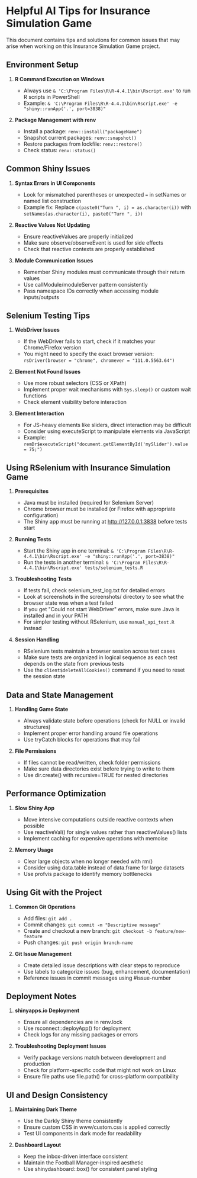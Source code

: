 # Helpful AI Tips for Insurance Simulation Game

This document contains tips and solutions for common issues that may arise when working on this Insurance Simulation Game project.

## Environment Setup

1. **R Command Execution on Windows**
   - Always use `& 'C:\Program Files\R\R-4.4.1\bin\Rscript.exe'` to run R scripts in PowerShell
   - Example: `& 'C:\Program Files\R\R-4.4.1\bin\Rscript.exe' -e "shiny::runApp('.', port=3838)"`

2. **Package Management with renv**
   - Install a package: `renv::install("packageName")`
   - Snapshot current packages: `renv::snapshot()`
   - Restore packages from lockfile: `renv::restore()`
   - Check status: `renv::status()`

## Common Shiny Issues

1. **Syntax Errors in UI Components**
   - Look for mismatched parentheses or unexpected `=` in setNames or named list construction
   - Example fix: Replace `c(paste0("Turn ", i) = as.character(i))` with `setNames(as.character(i), paste0("Turn ", i))`

2. **Reactive Values Not Updating**
   - Ensure reactiveValues are properly initialized
   - Make sure observe/observeEvent is used for side effects
   - Check that reactive contexts are properly established

3. **Module Communication Issues**
   - Remember Shiny modules must communicate through their return values
   - Use callModule/moduleServer pattern consistently
   - Pass namespace IDs correctly when accessing module inputs/outputs

## Selenium Testing Tips

1. **WebDriver Issues**
   - If the WebDriver fails to start, check if it matches your Chrome/Firefox version
   - You might need to specify the exact browser version: `rsDriver(browser = "chrome", chromever = "111.0.5563.64")`

2. **Element Not Found Issues**
   - Use more robust selectors (CSS or XPath)
   - Implement proper wait mechanisms with `Sys.sleep()` or custom wait functions
   - Check element visibility before interaction

3. **Element Interaction**
   - For JS-heavy elements like sliders, direct interaction may be difficult
   - Consider using executeScript to manipulate elements via JavaScript
   - Example: `remDr$executeScript("document.getElementById('mySlider').value = 75;")`

## Using RSelenium with Insurance Simulation Game

1. **Prerequisites**
   - Java must be installed (required for Selenium Server)
   - Chrome browser must be installed (or Firefox with appropriate configuration)
   - The Shiny app must be running at http://127.0.0.1:3838 before tests start

2. **Running Tests**
   - Start the Shiny app in one terminal: `& 'C:\Program Files\R\R-4.4.1\bin\Rscript.exe' -e "shiny::runApp('.', port=3838)"`
   - Run the tests in another terminal: `& 'C:\Program Files\R\R-4.4.1\bin\Rscript.exe' tests/selenium_tests.R`

3. **Troubleshooting Tests**
   - If tests fail, check selenium_test_log.txt for detailed errors
   - Look at screenshots in the screenshots/ directory to see what the browser state was when a test failed
   - If you get "Could not start WebDriver" errors, make sure Java is installed and in your PATH
   - For simpler testing without RSelenium, use `manual_api_test.R` instead

4. **Session Handling**
   - RSelenium tests maintain a browser session across test cases
   - Make sure tests are organized in logical sequence as each test depends on the state from previous tests
   - Use the `client$deleteAllCookies()` command if you need to reset the session state

## Data and State Management

1. **Handling Game State**
   - Always validate state before operations (check for NULL or invalid structures)
   - Implement proper error handling around file operations
   - Use tryCatch blocks for operations that may fail

2. **File Permissions**
   - If files cannot be read/written, check folder permissions
   - Make sure data directories exist before trying to write to them
   - Use dir.create() with recursive=TRUE for nested directories

## Performance Optimization

1. **Slow Shiny App**
   - Move intensive computations outside reactive contexts when possible
   - Use reactiveVal() for single values rather than reactiveValues() lists
   - Implement caching for expensive operations with memoise

2. **Memory Usage**
   - Clear large objects when no longer needed with rm()
   - Consider using data.table instead of data.frame for large datasets
   - Use profvis package to identify memory bottlenecks

## Using Git with the Project

1. **Common Git Operations**
   - Add files: `git add .`
   - Commit changes: `git commit -m "Descriptive message"`
   - Create and checkout a new branch: `git checkout -b feature/new-feature`
   - Push changes: `git push origin branch-name`

2. **Git Issue Management**
   - Create detailed issue descriptions with clear steps to reproduce
   - Use labels to categorize issues (bug, enhancement, documentation)
   - Reference issues in commit messages using #issue-number

## Deployment Notes

1. **shinyapps.io Deployment**
   - Ensure all dependencies are in renv.lock
   - Use rsconnect::deployApp() for deployment
   - Check logs for any missing packages or errors

2. **Troubleshooting Deployment Issues**
   - Verify package versions match between development and production
   - Check for platform-specific code that might not work on Linux
   - Ensure file paths use file.path() for cross-platform compatibility
   
## UI and Design Consistency

1. **Maintaining Dark Theme**
   - Use the Darkly Shiny theme consistently
   - Ensure custom CSS in www/custom.css is applied correctly
   - Test UI components in dark mode for readability

2. **Dashboard Layout**
   - Keep the inbox-driven interface consistent
   - Maintain the Football Manager-inspired aesthetic
   - Use shinydashboard::box() for consistent panel styling 